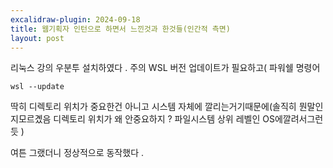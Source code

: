 ```yaml
---
excalidraw-plugin: 2024-09-18
title: 웹기획자 인턴으로 하면서 느낀것과 한것들(인간적 측면)
layout: post
---
```


리눅스 강의 
우분투 설치하였다 . 
주의 WSL  버전 업데이트가 필요하고(
파워쉘 명령어 
```
wsl --update

```

딱히 디렉토리 위치가 중요한건 아니고
시스템 자체에 깔리는거기때문에(솔직히 뭔말인지모르곘음 디렉토리 위치가 왜 안중요하지 ? 파일시스템 상위 레벨인 OS에깔려서그런듯  )

여튼 그랬더니 정상적으로 동작했다 . 
